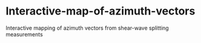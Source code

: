 # Interactive-map-of-azimuth-vectors
Interactive mapping of azimuth vectors from shear-wave splitting measurements

